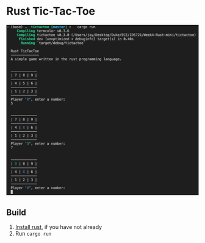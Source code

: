 # Rust Tic-Tac-Toe
![Screenshot](./img/screenshot.png)

## Build
1. [Install rust](https://www.rust-lang.org/en-US/install.html), if you have not already
3. Run `cargo run`

